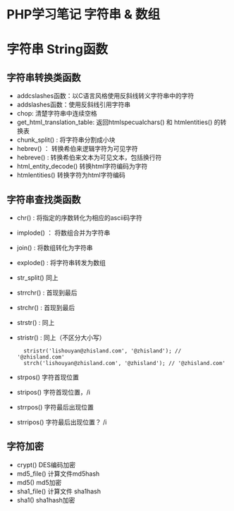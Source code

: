 PHP学习笔记 字符串 & 数组
=============

# 字符串 String函数

## 字符串转换类函数

* addcslashes函数：以C语言风格使用反斜线转义字符串中的字符
* addslashes函数：使用反斜线引用字符串
* chop: 清楚字符串中连续空格
* get_html_translation_table: 返回htmlspecualchars() 和 htmlentities() 的转换表
* chunk_split() : 将字符串分割成小块
* hebrev() ： 转换希伯来逻辑字符为可见字符
* hebreve() : 转换希伯来文本为可见文本，包括换行符
* html_entity_decode() 转换html字符编码为字符
* htmlentities() 转换字符为html字符编码

## 字符串查找类函数

* chr() : 将指定的序数转化为相应的ascii码字符
* implode() ： 将数组合并为字符串
* join() : 将数组转化为字符串
* explode() : 将字符串转发为数组
* str_split() 同上

* strrchr() : 首现到最后 
* strchr() : 首现到最后
* strstr() : 同上
* stristr() : 同上（不区分大小写）

		stristr('lishouyan@zhisland.com', '@zhisland'); // '@zhisland.com'
		strch('lishouyan@zhisland.com', '@zhisland'); // '@zhisland.com'

* strpos() 字符首现位置
* stripos() 字符首现位置，/i
* strrpos() 字符最后出现位置
* strripos() 字符最后出现位置？ /i


## 字符加密

* crypt() DES编码加密
* md5_file() 计算文件md5hash
* md5() md5加密
* sha1_file()  计算文件 sha1hash
* sha1() sha1hash加密

